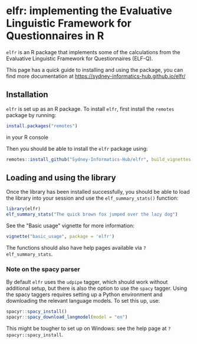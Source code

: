 # elfr: implementing the Evaluative Linguistic Framework for Questionnaires in R

`elfr` is an R package that implements some of the calculations from
the Evaluative Linguistic Framework for Questionnaires (ELF-Q).

This page has a quick guide to installing and using the package,
you can find more documentation at <https://sydney-informatics-hub.github.io/elfr/>

## Installation

`elfr` is set up as an R package. To install `elfr`, first install the
`remotes` package by running:

```r
install.packages("remotes")
```

in your R console

Then you should be able to install the `elfr` package using:

```r
remotes::install_github("Sydney-Informatics-Hub/elfr", build_vignettes = TRUE)
```

## Loading and using the library

Once the library has been installed successfully, you should be
able to load the library into your session and use the
`elf_summary_stats()` function:

```r
library(elfr)
elf_summary_stats("The quick brown fox jumped over the lazy dog")
```

See the "Basic usage" vignette for more information:

```r
vignette("basic_usage", package = 'elfr')
```

The functions should also have help pages available via `?elf_summary_stats`.

### Note on the spacy parser

By default `elfr` uses the `udpipe` tagger, which should work without additional
setup, but there is also the option to use the `spacy` tagger. Using
the spacy taggers requires setting up a Python environment and downloading
the relevant language models. To set this up, use:

```r
spacyr::spacy_install()
spacyr::spacy_download_langmodel(model = "en")
```

This might be tougher to set up on Windows: see the help page
at `?spacyr::spacy_install`.
